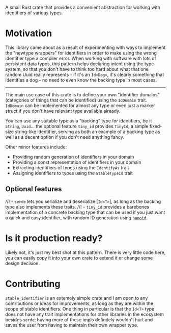 A small Rust crate that provides a convenient abstraction for working with identifiers of various types.

# Motivation
This library came about as a result of experimenting with ways to implement the "newtype wrappers" for identifiers
in order to make using the wrong identifier type a compiler error. When working with software with
lots of persistent data types, this pattern helps declaring intent using the type system, so that you 
don't have to think too hard about what that one random Uuid really represents - if it's an `Id<Dog>`,
it's clearly something that identifies a dog - no need to even know the backing type in most cases.

---

The main use case of this crate is to define your own "identifier domains" (categories of
things that can be identified) using the `IdDomain` trait. `IdDomain` can be implemented for
almost any type or even just a marker struct if you don't have relevant type available already.

You can use any suitable type as a "backing" type for identifiers, be it `String`, `Uuid`...
the optional feature `tiny_id` provides `TinyId`, a simple fixed-size string-like identifier,
serving as both an example of a backing type as well as a decent option if you don't need anything fancy.

Other minor features include:
- Providing random generation of identifiers in your domain
- Providing a const representation of identifiers in your domain
- Extracting identifiers of types using the `IdentifyAs` trait
- Assigning identifiers to types using the `StableTypeId` trait

## Optional features
//! - `serde` lets you serialize and deserialize [`Id<T>`], as long as the backing type also implements these traits.
//! - `tiny_id` provides a barebones implementation of a concrete backing type that can be used if you just want a quick and easy identifier, with random ID generation using [`nanoid`](https://docs.rs/nanoid).

# Is it production ready?

Likely not, it's just my best shot at this pattern. There is very little code here, you can easily copy it into your own crate
to extend it or change some design decision.

# Contributing

`stable_identifier` is an extemely simple crate and I am open to any contributions or ideas for improvements, as long as they are within the scope of stable identifiers.
One thing in particular is that the `Id<T>` type does not have any trait implementations for other libraries in the ecosystem besides `serde`;
having more of these impls definitely wouldn't hurt and saves the user from having to maintain their own wrapper type.
